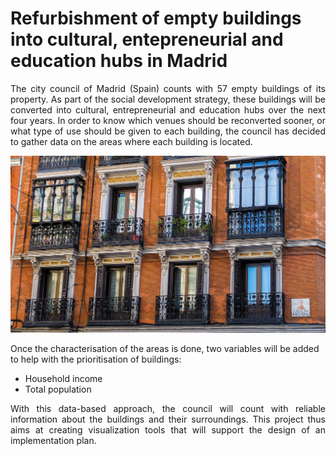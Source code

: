 # Refurbishment of empty buildings into cultural, entepreneurial and education hubs in Madrid

<p align="justify">
The city council of Madrid (Spain) counts with 57 empty buildings of its property. As part of the social development strategy, these buildings will be converted into cultural, entrepreneurial and education hubs over the next four years. In order to know which venues should be reconverted sooner, or what type of use should be given to each building, the council has decided to gather data on the areas where each building is located.
</p>

<p align="center">
  <img src="./resources/edificio.jpg "edificio"  width="600" />
</p>


Once the characterisation of the areas is done, two variables will be added to help with the prioritisation of buildings:

* Household income
* Total population


<p align="justify">
With this data-based approach, the council will count with reliable information about the buildings and their surroundings. This project thus aims at creating visualization tools that will support the design of an implementation plan.
 </p>
